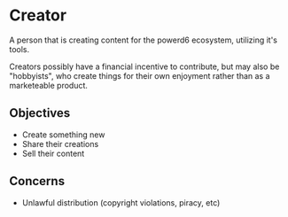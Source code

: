 # Creator

A person that is creating content for the powerd6 ecosystem, utilizing it's tools.

Creators possibly have a financial incentive to contribute, but may also be
"hobbyists", who create things for their own enjoyment rather than as a marketeable
product.

## Objectives
- Create something new
- Share their creations
- Sell their content

## Concerns
- Unlawful distribution (copyright violations, piracy, etc)
